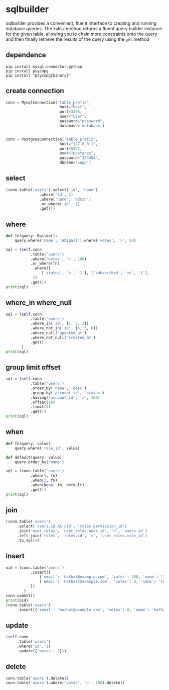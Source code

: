 
# sqlbuilder
sqlbuilder provides a convenient, fluent interface to creating and running database queries.
The `table` method returns a fluent query builder instance for the given table, allowing you to chain more constraints onto the query and then finally retrieve the results of the query using the `get` method

## dependence
```shell
pip install mysql-connector-python
pip install psycopg
pip install "psycopg[binary]"
```

## create connection
```python
conn = MysqlConnection('table_prefix', 
                        host="host",
                        port=3306,
                        user="user",
                        password="password",
                        database='database')


conn = PostgresConnection('table_prefix', 
                        host="127.0.0.1",
                        port=5432,
                        user="postgres",
                        password="123456",
                        dbname='xapp')
```

## select
```python
(conn.table('users').select('id', 'name')
               .where('id', 2)
               .where('name', 'admin')
               .or_where('id', 1)
               .get())
```

## where
```python
def fn(query: Builder):
    query.where('name', 'Abigail').where('votes', '>', 50)

sql = (self.conn
           .table('users')
           .where('votes', '>', 100)
           .or_where(fn)
            .where([
                ['status', '=', '1'], ['subscribed', '<>', '1'],
            ])
           .get())
print(sql)
```

## where_in where_null
```python
sql = (self.conn
           .table('users')
           .where_in('id', [1, 2, 3])
           .where_not_in('id', [4, 5, 6])
           .where_null('updated_at')
           .where_not_null('created_at')
           .get()
       )
print(sql)
```
    
## group limit offset
```python
sql = (self.conn
           .table('users')
           .order_by('name', 'desc')
           .group_by('account_id', 'status')
           .having('account_id', '>', 100)
           .offset(10)
           .limit(5)
           .get())
print(sql)

```

## when
```python
def fn(query, value):
    query.where('role_id', value)

def default(query, value):
    query.order_by('name')

sql = (conn.table('users')
           .when(1, fn)
           .when(2, fn)
           .when(None, fn, default)
           .get())
print(sql)
```
## join
```python
(conn.table('users')
     .select('users.id AS uid', 'roles.permission_id')
     .join('user_roles', 'user_roles.user_id', '=', 'users.id')
     .left_join('roles', 'roles.id', '=', 'user_roles.role_id')
     .to_sql())
```
## insert
```python
nid = (conn.table('users')
           .insert([
               {'email': 'hothat@example.com', 'votes': 100, 'name': 'Test1'},
               {'email': 'hothat2@example.com', 'votes': 0, 'name': 'Test2'},
           ])
        )
conn.commit()
print(nid)
(conn.table('users')
     .insert({'email': 'hothat@example.com', 'votes': 0, 'name': 'hothat'}))
```

## update
```python
(self.conn
     .table('users')
     .where('id', 1)
     .update({'votes': 1}))
```

## delete   
```python
conn.table('users').delete()
conn.table('users').where('votes', '>', 100).delete()
```